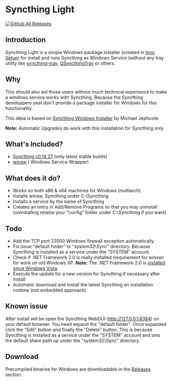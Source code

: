 # Syncthing Light

[![Github All Releases](https://img.shields.io/github/downloads/maxwelleite/syncthinglight/total.svg)](https://github.com/maxwelleite/syncthinglight/releases)

## Introduction

Syncthing Light is a simple Windows package installer (created in [Inno Setup](http://www.jrsoftware.org/isinfo.php)) for install and runs Syncthing as Windows Service (without any tray utility like [syncthing-tray](https://github.com/alex2108/syncthing-tray), [QSyncthingTray](https://github.com/sieren/QSyncthingTray) or others.

## Why

This should also aid those users without much technical experience to make a windows service works with Syncthing. Because the Syncthing developpers yeat don't provide a package installer for Windows for this functionality.

This ideia is based on [Syncthing Windows Installer](https://forum.syncthing.net/t/syncthing-windows-installer/2009) by Michael Jephcote.

**Note:** Automatic Upgrades do work with this installation for Syncthing only

## What's Included?

* [Syncthing v0.14.27](https://github.com/syncthing) (only latest stable builds)
* [winsw](https://github.com/kohsuke/winsw) ( Windows Service Wrapper)

## What does it do?

* Works on both x86 & x64 machines for Windows (multiarch)
* Installs winsw, Syncthing under C:\Syncthing
* Installs a service by the name of Syncthing
* Creates an entry in Add/Remove Programs so that you may uninstall (uninstalling retains your "config" folder under C:\Syncthing if you want)

## Todo

* Add the TCP port 22000 Windows firewall exception automatically.
* Fix issue "default folder" to "system32\Sync" directory. Because Syncthing is installed as a service under the "SYSTEM" account.
* Check if .NET Framework 2.0 is really installed (requirement for winsw) for work on old Windows XP. **Note:** The .NET Framework 2.0 is [installed since Windows Vista](https://blogs.msdn.microsoft.com/astebner/2007/03/14/mailbag-what-version-of-the-net-framework-is-included-in-what-version-of-the-os/).
* Execute the update for a new version for Syncthing if necessary after install
* Automatic download and install the latest Syncthing on installation runtime (not embedded approach)

## Known issue

After install will be open the Syncthing WebGUI (http://127.0.0.1:8384) on your default browser. You need expand the "default folder". Once expanded click the "Edit" button and finally the "Delete" button. This is because Syncthing is installed as a service under the "SYSTEM" account and sets the default share path up under the "system32\Sync" directory.

## Download

Precompiled binaries for Windows are downloadable in the [Releases](https://github.com/maxwelleite/syncthinglight/releases) section.
